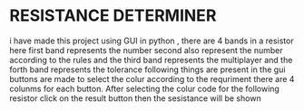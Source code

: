 # RESISTANCE DETERMINER
i have made this project using GUI in python , there are 4 bands in a resistor here first band represents the number second also represent the number according to the rules and the third band represents the multiplayer and the forth band represents the tolerance 
following things are present in the gui
buttons are made to select the colur according to the requriment
there are 4 colunms for each button.
After selecting the colur code for the following resistor click on the result button then the sesistance will be shown 
